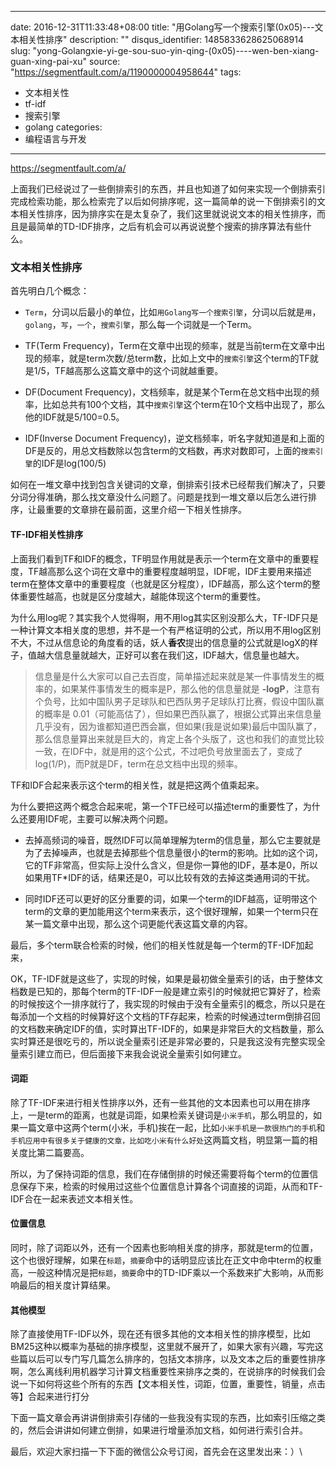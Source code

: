 
---
date: 2016-12-31T11:33:48+08:00
title: "用Golang写一个搜索引擎(0x05)---文本相关性排序"
description: ""
disqus_identifier: 1485833628625068914
slug: "yong-Golangxie-yi-ge-sou-suo-yin-qing-(0x05)----wen-ben-xiang-guan-xing-pai-xu"
source: "https://segmentfault.com/a/1190000004958644"
tags: 
- 文本相关性 
- tf-idf 
- 搜索引擎 
- golang 
categories:
- 编程语言与开发
---

https://segmentfault.com/a/

上面我们已经说过了一些倒排索引的东西，并且也知道了如何来实现一个倒排索引完成检索功能，那么检索完了以后如何排序呢，这一篇简单的说一下倒排索引的文本相关性排序，因为排序实在是太复杂了，我们这里就说说文本的相关性排序，而且是最简单的TD-IDF排序，之后有机会可以再说说整个搜索的排序算法有些什么。

### 文本相关性排序

首先明白几个概念：

-   `Term`，分词以后最小的单位，比如`用Golang写一个搜索引擎`，分词以后就是`用`，`golang`，`写`，`一个`，`搜索引擎`，那么每一个词就是一个Term。

-   TF(Term
    Frequency)，Term在文章中出现的频率，就是当前term在文章中出现的频率，就是term次数/总term数，比如上文中的`搜索引擎`这个term的TF就是1/5，TF越高那么这篇文章中的这个词就越重要。

-   DF(Document
    Frequency)，文档频率，就是某个Term在总文档中出现的频率，比如总共有100个文档，其中`搜索引擎`这个term在10个文档中出现了，那么他的IDF就是5/100=0.5。

-   IDF(Inverse Document
    Frequency)，逆文档频率，听名字就知道是和上面的DF是反的，用总文档数除以包含term的文档数，再求对数即可，上面的`搜索引擎`的IDF是log(100/5)

如何在一堆文章中找到包含关键词的文章，倒排索引技术已经帮我们解决了，只要分词分得准确，那么找文章没什么问题了。问题是找到一堆文章以后怎么进行排序，让最重要的文章排在最前面，这里介绍一下相关性排序。

#### TF-IDF相关性排序

上面我们看到TF和IDF的概念，TF明显作用就是表示一个term在文章中的重要程度，TF越高那么这个词在文章中的重要程度越明显，IDF呢，IDF主要用来描述term在整体文章中的重要程度（也就是区分程度），IDF越高，那么这个term的整体重要性越高，也就是区分度越大，越能体现这个term的重要性。

为什么用log呢？其实我个人觉得啊，用不用log其实区别没那么大，TF-IDF只是一种计算文本相关度的思想，并不是一个有严格证明的公式，所以用不用log区别不大，不过从信息论的角度看的话，妖人**香农**提出的信息量的公式就是logX的样子，值越大信息量就越大，正好可以套在我们这，IDF越大，信息量也越大。

> 信息量是什么大家可以自己去百度，简单描述起来就是某一件事情发生的概率的，如果某件事情发生的概率是P，那么他的信息量就是
> **-logP**，注意有个负号，比如中国队男子足球队和巴西队男子足球队打比赛，假设中国队赢的概率是
> 0.01（可能高估了），但如果巴西队赢了，根据公式算出来信息量几乎没有，因为谁都知道巴西会赢，但如果(我是说如果)最后中国队赢了，那么信息量算出来就是巨大的，肯定上各个头版了，这也和我们的直觉比较一致，在IDF中，就是用的这个公式，不过吧负号放里面去了，变成了log(1/P)，而P就是DF，term在总文档中出现的频率。

TF和IDF合起来表示这个term的相关性，就是把这两个值乘起来。

为什么要把这两个概念合起来呢，第一个TF已经可以描述term的重要性了，为什么还要用IDF呢，主要可以解决两个问题。

-   去掉高频词的噪音，既然IDF可以简单理解为term的信息量，那么它主要就是为了去掉噪声，也就是去掉那些个信息量很小的term的影响。比如`的`这个词，它的TF非常高，但实际上没什么含义，但是你一算他的IDF，基本是0，所以如果用TF\*IDF的话，结果还是0，可以比较有效的去掉这类通用词的干扰。

-   同时IDF还可以更好的区分重要的词，如果一个term的IDF越高，证明带这个term的文章的更加能用这个term来表示，这个很好理解，如果一个term只在某一篇文章中出现，那么这个词更能代表这篇文章的内容。

最后，多个term联合检索的时候，他们的相关性就是每一个term的TF-IDF加起来，

OK，TF-IDF就是这些了，实现的时候，如果是最初做全量索引的话，由于整体文档数是已知的，那每个term的TF-IDF一般是建立索引的时候就把它算好了，检索的时候按这个一排序就行了，我实现的时候由于没有全量索引的概念，所以只是在每添加一个文档的时候算好这个文档的TF存起来，检索的时候通过term倒排召回的文档数来确定IDF的值，实时算出TF-IDF的，如果是非常巨大的文档数量，那么实时算还是很吃亏的，所以说全量索引还是非常必要的，只是我这没有完整实现全量索引建立而已，但后面接下来我会说说全量索引如何建立。

#### 词距

除了TF-IDF来进行相关性排序以外，还有一些其他的文本因素也可以用在排序上，一是term的距离，也就是词距，如果检索关键词是`小米手机`，那么明显的，如果一篇文章中这两个term(小米，手机)挨在一起，比如`小米手机是一款很热门的手机`和`手机应用中有很多关于健康的文章，比如吃小米有什么好处`这两篇文档，明显第一篇的相关度比第二篇要高。

所以，为了保持词距的信息，我们在存储倒排的时候还需要将每个term的位置信息保存下来，检索的时候用过这些个位置信息计算各个词直接的词距，从而和TF-IDF合在一起来表述文本相关性。

#### 位置信息

同时，除了词距以外，还有一个因素也影响相关度的排序，那就是term的位置，这个也很好理解，如果在`标题`，`摘要`命中的话明显应该比在正文中命中term的权重高，一般这种情况是把`标题`，`摘要`命中的TD-IDF乘以一个系数来扩大影响，从而影响最后的相关度计算结果。

#### 其他模型

除了直接使用TF-IDF以外，现在还有很多其他的文本相关性的排序模型，比如BM25这种以概率为基础的排序模型，这里就不展开了，如果大家有兴趣，写完这些篇以后可以专门写几篇怎么排序的，包括文本排序，以及文本之后的重要性排序啊，怎么离线利用机器学习计算文档重要性来排序之类的，在说排序的时候我们会说一下如何将这些个所有的东西【文本相关性，词距，位置，重要性，销量，点击等】合起来进行打分

下面一篇文章会再讲讲倒排索引存储的一些我没有实现的东西，比如索引压缩之类的，然后会讲讲如何建立倒排，如果进行增量添加文档，如何进行索引合并。

最后，欢迎大家扫描一下下面的微信公众号订阅，首先会在这里发出来：）\


